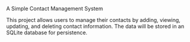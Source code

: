 A Simple Contact Management System

This project allows users to manage their contacts by adding, viewing, updating, and deleting contact information. The data will be stored in an SQLite database for persistence.
